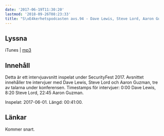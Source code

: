 ```yaml
---
date: '2017-06-19T11:30:20'
lastmod: '2018-09-26T08:23:33'
title: "S\xE4kerhetspodcasten avs.94 - Dave Lewis, Steve Lord, Aaron Guzman"
---
```

## Lyssna

iTunes \| [mp3](http://traffic.libsyn.com/sakerhetspodcasten/SecurityFest_intervjuer.mp3) 

## Innehåll

Detta är ett intervjuavsnitt inspelat under SecurityFest 2017. Avsnittet innehåller
tre intervjuer med Dave Lewis, Steve Lord och Aaron Guzman, tre av talarna under
konferensen. Timestamps för intervjuer: 0:00 Dave Lewis, 8:20 Steve Lord, 22:45 Aaron Guzman.

Inspelat: 2017-06-01. Längd: 00:41:00.

## Länkar

Kommer snart.

